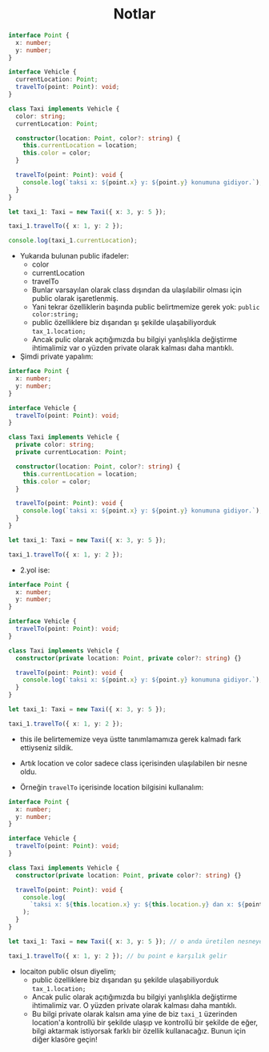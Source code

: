 <h1 align = "center"> Notlar </h1>

```typescript
interface Point {
  x: number;
  y: number;
}

interface Vehicle {
  currentLocation: Point;
  travelTo(point: Point): void;
}

class Taxi implements Vehicle {
  color: string;
  currentLocation: Point;

  constructor(location: Point, color?: string) {
    this.currentLocation = location;
    this.color = color;
  }

  travelTo(point: Point): void {
    console.log(`taksi x: ${point.x} y: ${point.y} konumuna gidiyor.`);
  }
}

let taxi_1: Taxi = new Taxi({ x: 3, y: 5 });

taxi_1.travelTo({ x: 1, y: 2 });

console.log(taxi_1.currentLocation);
```

- Yukarıda bulunan public ifadeler:
  - color
  - currentLocation
  - travelTo
  - Bunlar varsayılan olarak class dışından da ulaşılabilir olması için public olarak işaretlenmiş.
  - Yani tekrar özelliklerin başında public belirtmemize gerek yok: `public color:string;`
  - public özelliklere biz dışarıdan şı şekilde ulaşabiliyorduk `tax_1.location;`
  - Ancak pulic olarak açıtığımızda bu bilgiyi yanlışlıkla değiştirme ihtimalimiz var o yüzden private olarak kalması daha mantıklı.
- Şimdi private yapalım:

```typescript
interface Point {
  x: number;
  y: number;
}

interface Vehicle {
  travelTo(point: Point): void;
}

class Taxi implements Vehicle {
  private color: string;
  private currentLocation: Point;

  constructor(location: Point, color?: string) {
    this.currentLocation = location;
    this.color = color;
  }

  travelTo(point: Point): void {
    console.log(`taksi x: ${point.x} y: ${point.y} konumuna gidiyor.`);
  }
}

let taxi_1: Taxi = new Taxi({ x: 3, y: 5 });

taxi_1.travelTo({ x: 1, y: 2 });
```

- 2.yol ise:

```typescript
interface Point {
  x: number;
  y: number;
}

interface Vehicle {
  travelTo(point: Point): void;
}

class Taxi implements Vehicle {
  constructor(private location: Point, private color?: string) {}

  travelTo(point: Point): void {
    console.log(`taksi x: ${point.x} y: ${point.y} konumuna gidiyor.`);
  }
}

let taxi_1: Taxi = new Taxi({ x: 3, y: 5 });

taxi_1.travelTo({ x: 1, y: 2 });
```

- this ile belirtememize veya üstte tanımlamamıza gerek kalmadı fark ettiyseniz sildik.

- Artık location ve color sadece class içerisinden ulaşılabilen bir nesne oldu.
- Örneğin `travelTo` içerisinde location bilgisini kullanalım:

```typescript
interface Point {
  x: number;
  y: number;
}

interface Vehicle {
  travelTo(point: Point): void;
}

class Taxi implements Vehicle {
  constructor(private location: Point, private color?: string) {}

  travelTo(point: Point): void {
    console.log(
      `taksi x: ${this.location.x} y: ${this.location.y} dan x: ${point.x} y: ${point.y} konumuna gidiyor.`
    );
  }
}

let taxi_1: Taxi = new Taxi({ x: 3, y: 5 }); // o anda üretilen nesneye biz location bilgisi veriyoruz | bu location a karılık gelir

taxi_1.travelTo({ x: 1, y: 2 }); // bu point e karşılık gelir
```

- locaiton public olsun diyelim;
  - public özelliklere biz dışarıdan şu şekilde ulaşabiliyorduk `tax_1.location;`
  - Ancak pulic olarak açıtığımızda bu bilgiyi yanlışlıkla değiştirme ihtimalimiz var. O yüzden private olarak kalması daha mantıklı.
  - Bu bilgi private olarak kalsın ama yine de biz `taxi_1` üzerinden location'a kontrollü bir şekilde ulaşıp ve kontrollü bir şekilde de eğer, bilgi aktarmak istiyorsak farklı bir özellik kullanacağız. Bunun için diğer klasöre geçin!
